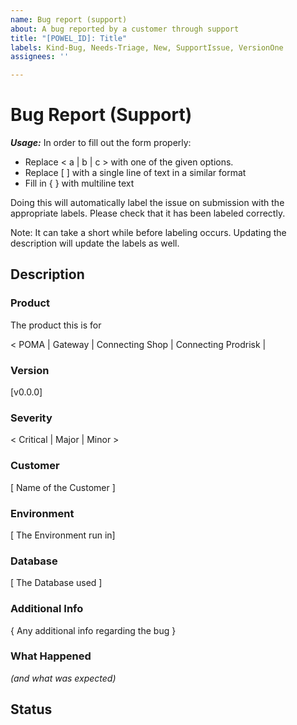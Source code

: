 ```yaml
---
name: Bug report (support)
about: A bug reported by a customer through support
title: "[POWEL_ID]: Title"
labels: Kind-Bug, Needs-Triage, New, SupportIssue, VersionOne
assignees: ''

---
```


# Bug Report (Support)

***Usage:***
In order to fill out the form properly:

 - Replace < a | b | c > with one of the given options.
 - Replace [ ] with a single line of text in a similar format
 - Fill in { } with multiline text

Doing this will automatically label the issue on submission with the appropriate labels. 
Please check that it has been labeled correctly. 

Note: It can take a short while before labeling occurs. Updating the description will update the labels as well.

## Description

### Product
The product this is for

< POMA | Gateway | Connecting Shop | Connecting Prodrisk | 

### Version

[v0.0.0]

### Severity

< Critical | Major | Minor >

### Customer

[ Name of the Customer ]

### Environment

[ The Environment run in]

### Database

[ The Database used ]

### Additional Info

{ Any additional info regarding the bug }

### What Happened
_(and what was expected)_

## Status

